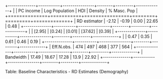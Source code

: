 
+--------------+-----------+----------------+--------+---------+-------------+
|              | PC income | Log Population | HDI    | Density | % Masc. Pop |
+==============+===========+================+========+=========+=============+
| RD estimator | -2.12     | -0.19          | 0.00   | 22.65   | 0.48        |
+--------------+-----------+----------------+--------+---------+-------------+
|              | [2.95]    | [0.24]         | [0.01] | [37.62] | [0.39]      |
+--------------+-----------+----------------+--------+---------+-------------+
|              | 0.47      | 0.35           | 0.61   | 0.46    | 0.19        |
+--------------+-----------+----------------+--------+---------+-------------+
| Eff.N.obs.   | 474       | 497            | 468    | 377     | 564         |
+--------------+-----------+----------------+--------+---------+-------------+
| Bandwidth    | 17.49     | 18.67          | 17.28  | 13.9    | 22.92       |
+--------------+-----------+----------------+--------+---------+-------------+

Table: Baseline Characteristics - RD Estimates (Demography)

